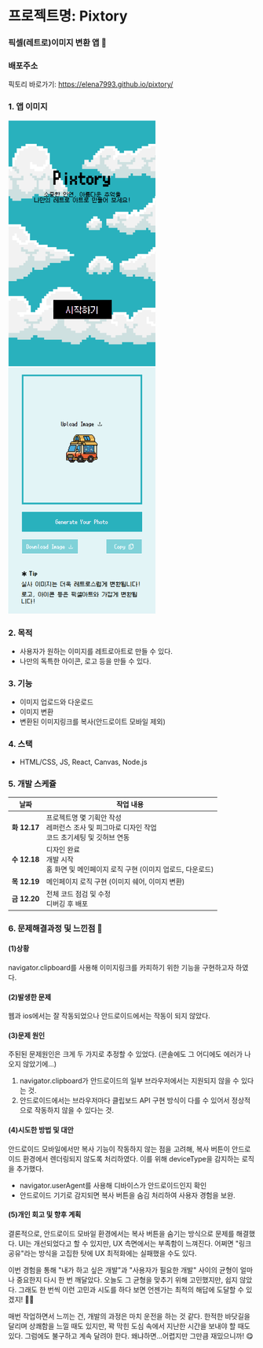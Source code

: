 # 프로젝트명: Pixtory

### 픽셀(레트로)이미지 변환 앱 👀

### 배포주소

픽토리 바로가기: <https://elena7993.github.io/pixtory/>

### 1. 앱 이미지

<img src="./public/pixtory_imgs/pictory_home.png" alt="홈화면" width="300" height="500" />

<img src="./public/pixtory_imgs/pictory_main.png" alt="홈화면" width="300" height="500" />

### 2. 목적

- 사용자가 원하는 이미지를 레트로아트로 만들 수 있다.
- 나만의 독특한 아이콘, 로고 등을 만들 수 있다.

### 3. 기능

- 이미지 업로드와 다운로드
- 이미지 변환
- 변환된 이미지링크를 복사(안드로이트 모바일 제외)

### 4. 스택

- HTML/CSS, JS, React, Canvas, Node.js

### 5. 개발 스케쥴

| 날짜         | 작업 내용                                                                                              |
| ------------ | ------------------------------------------------------------------------------------------------------ |
| **화 12.17** | 프로젝트명 몇 기획안 작성 <br> 레퍼런스 조사 및 피그마로 디자인 작업 <br> 코드 초기세팅 및 깃허브 연동 |
| **수 12.18** | 디자인 완료 <br> 개발 시작 <br> 홈 화면 및 메인페이지 로직 구현 (이미지 업로드, 다운로드)              |
| **목 12.19** | 메인페이지 로직 구현 (이미지 쉐어, 이미지 변환)                                                        |
| **금 12.20** | 전체 코드 점검 및 수정 <br> 디버깅 후 배포                                                             |

### 6. 문제해결과정 및 느낀점 📖

#### (1)상황

navigator.clipboard를 사용해 이미지링크를 카피하기 위한 기능을 구현하고자 하였다.

#### (2)발생한 문제

웹과 ios에서는 잘 작동되었으나 안드로이드에서는 작동이 되지 않았다.

#### (3)문제 원인

주된된 문제원인은 크게 두 가지로 추정할 수 있었다.
(콘솔에도 그 어디에도 에러가 나오지 않았기에...)

1. navigator.clipboard가 안드로이드의 일부 브라우저에서는 지원되지 않을 수 있다는 것.
2. 안드로이드에서는 브라우저마다 클립보드 API 구현 방식이 다를 수 있어서 정상적으로 작동하지 않을 수 있다는 것.

#### (4)시도한 방법 및 대안

안드로이드 모바일에서만 복사 기능이 작동하지 않는 점을 고려해, 복사 버튼이 안드로이드 환경에서 렌더링되지 않도록 처리하였다. 이를 위해 deviceType을 감지하는 로직을 추가했다.

- navigator.userAgent를 사용해 디바이스가 안드로이드인지 확인
- 안드로이드 기기로 감지되면 복사 버튼을 숨김 처리하여 사용자 경험을 보완.

#### (5)개인 회고 및 향후 계획

결론적으로, 안드로이드 모바일 환경에서는 복사 버튼을 숨기는 방식으로 문제를 해결했다. UI는 개선되었다고 할 수 있지만, UX 측면에서는 부족함이 느껴진다. 어쩌면 "링크 공유"라는 방식을 고집한 탓에 UX 최적화에는 실패했을 수도 있다.

이번 경험을 통해 "내가 하고 싶은 개발"과 "사용자가 필요한 개발" 사이의 균형이 얼마나 중요한지 다시 한 번 깨달았다. 오늘도 그 균형을 맞추기 위해 고민했지만, 쉽지 않았다. 그래도 한 번씩 이런 고민과 시도를 하다 보면 언젠가는 최적의 해답에 도달할 수 있겠지! 💪🏼

매번 작업하면서 느끼는 건, 개발의 과정은 마치 운전을 하는 것 같다. 한적한 바닷길을 달리며 상쾌함을 느낄 때도 있지만, 꽉 막힌 도심 속에서 지난한 시간을 보내야 할 때도 있다. 그럼에도 불구하고 계속 달려야 한다. 왜냐하면...어렵지만 그만큼 재밌으니까! 😋
